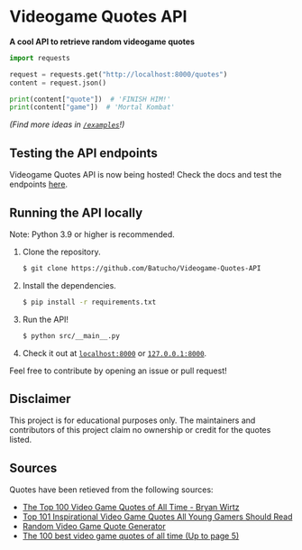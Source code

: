 # Videogame Quotes API

**A cool API to retrieve random videogame quotes**

```py
import requests

request = requests.get("http://localhost:8000/quotes")
content = request.json()

print(content["quote"])  # 'FINISH HIM!'
print(content["game"])  # 'Mortal Kombat'
```

*(Find more ideas in
[`/examples`](https://github.com/Batucho/Videogame-Quotes-API/tree/main/examples)!)*

## Testing the API endpoints
Videogame Quotes API is now being hosted!
Check the docs and test the endpoints [here](https://videogame-quotes-api.herokuapp.com/docs).

## Running the API locally

Note: Python 3.9 or higher is recommended.

1. Clone the repository.
   ```sh
   $ git clone https://github.com/Batucho/Videogame-Quotes-API
   ```
2. Install the dependencies.
   ```sh
   $ pip install -r requirements.txt
   ```
3. Run the API!
   ```sh
   $ python src/__main__.py
   ```
4. Check it out at [`localhost:8000`](http://localhost:8000) or
   [`127.0.0.1:8000`](http://127.0.0.1:8000).

Feel free to contribute by opening an issue or pull request!

## Disclaimer

This project is for educational purposes only. The maintainers and contributors
of this project claim no ownership or credit for the quotes listed.

## Sources

Quotes have been retieved from the following sources:

-
  [The Top 100 Video Game Quotes of All Time -  Bryan Wirtz](https://www.gamedesigning.org/gaming/video-game-quotes/)
-
  [Top 101 Inspirational Video Game Quotes All Young Gamers Should Read](https://kidadl.com/articles/top-inspirational-video-game-quotes-all-young-gamers-should-read)
-
  [Random Video Game Quote Generator](https://codepen.io/AlexDr7/pen/LyOEBv)
-
  [The 100 best video game quotes of all time (Up to page 5)](https://www.gamesradar.com/au/best-video-game-quotes-all-time)
